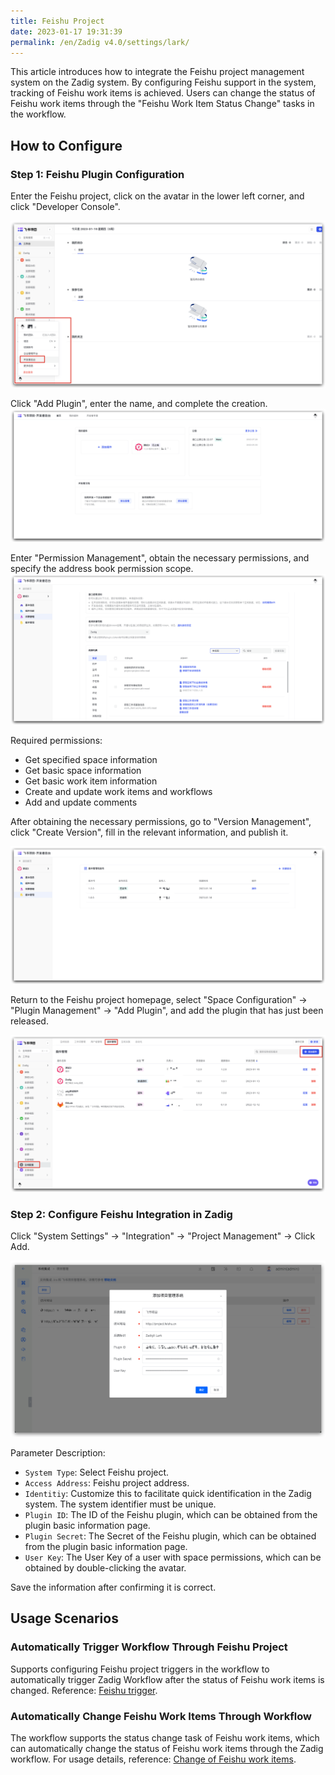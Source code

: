 ```yaml
---
title: Feishu Project
date: 2023-01-17 19:31:39
permalink: /en/Zadig v4.0/settings/lark/
---
```


This article introduces how to integrate the Feishu project management system on the Zadig system. By configuring Feishu support in the system, tracking of Feishu work items is achieved. Users can change the status of Feishu work items through the "Feishu Work Item Status Change" tasks in the workflow.

## How to Configure

### Step 1: Feishu Plugin Configuration
Enter the Feishu project, click on the avatar in the lower left corner, and click "Developer Console".

![larkapp](../../../../_images/larkapp_config_01.png)

Click "Add Plugin", enter the name, and complete the creation.
![larkapp](../../../../_images/larkapp_config_02.png)

Enter "Permission Management", obtain the necessary permissions, and specify the address book permission scope.
![larkapp](../../../../_images/larkapp_config_03.png)

Required permissions:
- Get specified space information
- Get basic space information
- Get basic work item information
- Create and update work items and workflows
- Add and update comments

After obtaining the necessary permissions, go to "Version Management", click "Create Version", fill in the relevant information, and publish it.

![larkapp](../../../../_images/larkapp_config_04.png)

Return to the Feishu project homepage, select "Space Configuration" -> "Plugin Management" -> "Add Plugin", and add the plugin that has just been released.

![larkapp](../../../../_images/larkapp_config_05.png)

### Step 2: Configure Feishu Integration in Zadig

Click "System Settings" -> "Integration" -> "Project Management" -> Click Add.

![lark](../../../../_images/lark1.png)

Parameter Description:
- `System Type`: Select Feishu project.
- `Access Address`: Feishu project address.
- `Identitiy`: Customize this to facilitate quick identification in the Zadig system. The system identifier must be unique.
- `Plugin ID`: The ID of the Feishu plugin, which can be obtained from the plugin basic information page.
- `Plugin Secret`: The Secret of the Feishu plugin, which can be obtained from the plugin basic information page.
- `User Key`: The User Key of a user with space permissions, which can be obtained by double-clicking the avatar.

Save the information after confirming it is correct.

## Usage Scenarios

### Automatically Trigger Workflow Through Feishu Project

Supports configuring Feishu project triggers in the workflow to automatically trigger Zadig Workflow after the status of Feishu work items is changed. Reference: [Feishu trigger](/en/Zadig%20v4.0/project/workflow-trigger/#feishu-project-trigger).

### Automatically Change Feishu Work Items Through Workflow

The workflow supports the status change task of Feishu work items, which can automatically change the status of Feishu work items through the Zadig workflow. For usage details, reference: [Change of Feishu work items](/en/Zadig%20v4.0/project/workflow-jobs/#feishu-work-item-status-change).